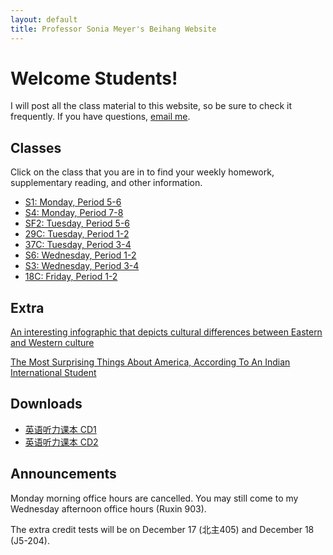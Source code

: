 ```yaml
---
layout: default
title: Professor Sonia Meyer's Beihang Website
---
```


# Welcome Students!

I will post all the class material to this website, so be sure to check it frequently. If you have questions, [email me](mailto:sonia@meyercraft.net).

## Classes

Click on the class that you are in to find your weekly homework, supplementary reading, and other information.

*	[S1: Monday, Period 5-6](classes/s1s3s4s6.html)
*	[S4: Monday, Period 7-8](classes/s1s3s4s6.html)
*	[SF2: Tuesday, Period 5-6](classes/sf2.html)
*	[29C: Tuesday, Period 1-2](classes/29c37c.html)
*	[37C: Tuesday, Period 3-4](classes/29c37c.html)
*	[S6: Wednesday, Period 1-2](classes/s1s3s4s6.html)
*	[S3: Wednesday, Period 3-4](classes/s1s3s4s6.html)
*	[18C: Friday, Period 1-2](classes/18c.html)

## Extra

[An interesting infographic that depicts cultural differences between Eastern and Western culture](http://bsix12.com/east-meets-west/)

[The Most Surprising Things About America, According To An Indian International Student](http://www.businessinsider.com/the-weirdest-things-about-america-2013-8)

## Downloads

* [英语听力课本 CD1](http://s3.amazonaws.com/www.joeymeyer.com/download/CD1.zip)
* [英语听力课本 CD2](http://s3.amazonaws.com/www.joeymeyer.com/download/CD2.zip)

## Announcements

Monday morning office hours are cancelled. You may still come to my Wednesday afternoon office hours (Ruxin 903).

The extra credit tests will be on December 17 (北主405) and December 18 (J5-204).
